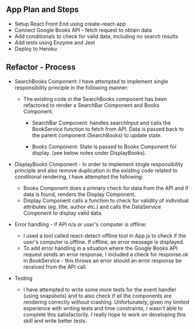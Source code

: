 ## App Plan and Steps
- Setup React Front End using create-react-app
- Connect Google Books API - fetch request to obtain data
- Add conditionals to check for valid data, including no search results
- Add tests using Enzyme and Jest
- Deploy to Heroku

## Refactor - Process
 - SearchBooks Component: I have attempted to implement single responsibility principle in the following manner:
    - The existing code in the SearchBooks component has been refactored to render a SearchBar Component and Books Component.

      - SearchBar Component:  handles searchInput and calls the BookService function to fetch from API. Data is passed back to the parent component (SearchBooks) to update state.

      - Books Component: State is passed to Books Component for display. (see below notes under DisplayBooks).

 - DisplayBooks Component - In order to implement single responsibility principle and also remove duplication in the existing code related to conditional rendering, I have attempted the following:
   - Books Component does a primary check for data from the API and if data is found, renders the Display Component.
   - Display Component calls a function to check for validity of individual attributes (eg. title, author etc.) and calls the DataService Component to display valid data.  

 - Error handling - if API n/a or user's computer is offline:
    - I used a tool called react-detect-offline tool in App.js to check if the user's computer is offline. If offline, an error message is displayed.
    - To add error handling in a situation where the Google Books API request sends an error response, I included a check for response.ok in BookService - this throws an error should an error response be received from the API call.

 - Testing
    - I have attempted to write some more tests for the event handler (using snapshots) and to also check if all the components are rendering correctly without crashing. Unfortunately, given my limited experience with writing tests and time constraints, I wasn't able to complete this satisfactorily. I really hope to work on developing this skill and write better tests.
